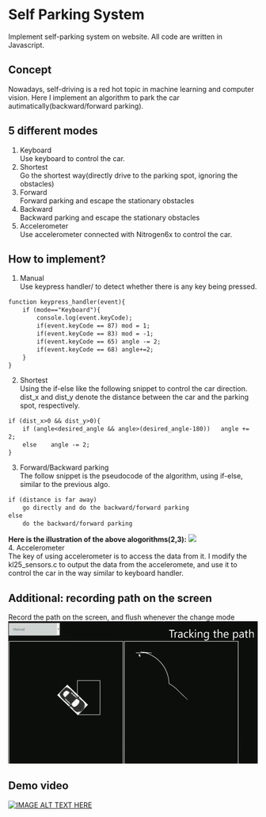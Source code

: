 # Self Parking System
Implement self-parking system on website. All code are written in Javascript.
## Concept
Nowadays, self-driving is a red hot topic in machine learning and computer vision. Here I implement an algorithm to park the car autimatically(backward/forward parking).

## 5 different modes
1. Keyboard   
    Use keyboard to control the car.
2. Shortest   
    Go the shortest way(directly drive to the parking spot, ignoring the obstacles)
3. Forward   
    Forward parking and escape the stationary obstacles
4. Backward   
    Backward parking and escape the stationary obstacles
5. Accelerometer   
    Use accelerometer connected with Nitrogen6x to control the car.

## How to implement?
1. Manual   
Use keypress handler/ to detect whether there is any key being pressed.
```
function keypress_handler(event){
    if (mode=="Keyboard"){
        console.log(event.keyCode);
        if(event.keyCode == 87) mod = 1;
        if(event.keyCode == 83) mod = -1;
        if(event.keyCode == 65) angle -= 2;
        if(event.keyCode == 68) angle+=2;
    }
}
```
2. Shortest   
Using the if-else like the following snippet to control the car direction. dist_x and dist_y denote the distance between the car and the parking spot, respectively.
```
if (dist_x>0 && dist_y>0){
    if (angle<desired_angle && angle>(desired_angle-180))   angle += 2;
    else    angle -= 2;
}
```
3. Forward/Backward parking   
The follow snippet is the pseudocode of the algorithm, using if-else, similar to the previous algo.
```
if (distance is far away)
    go directly and do the backward/forward parking
else
    do the backward/forward parking
```
**Here is the illustration of the above alogorithms(2,3):**
![](https://github.com/andrewliao11/ee240500/blob/master/illustration.png?raw=true)   
4. Accelerometer   
The key of using accelerometer is to access the data from it. I modify the kl25_sensors.c to output the data from the acceleromete, and use it to control the car in the way similar to keyboard handler.   

## Additional: recording path on the screen 
Record the path on the screen, and flush whenever the change mode
![](https://github.com/andrewliao11/ee240500/blob/master/record_path.png?raw=true)
## Demo video
[![IMAGE ALT TEXT HERE](http://img.youtube.com/vi/_JEWey38MZ0/0.jpg)](https://www.youtube.com/watch?v=_JEWey38MZ0)
